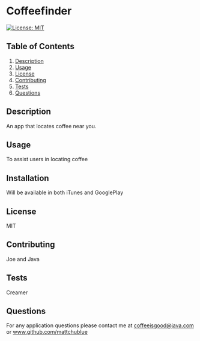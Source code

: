 # Coffeefinder
[![License: MIT](https://img.shields.io/badge/License-MIT-yellow.svg)](https://opensource.org/licenses/MIT)
## Table of Contents
1. [Description](#description)
2. [Usage](#usage)
3. [License](#license)  
4. [Contributing](#contributing)
5. [Tests](#tests) 
6. [Questions](#email) 

## Description 
An app that locates coffee near you.

## Usage
To assist users in locating coffee

## Installation
Will be available in both iTunes and GooglePlay

## License
MIT

## Contributing
Joe and Java

## Tests
Creamer

## Questions
For any application questions please contact me at coffeeisgood@java.com or
www.github.com/mattchublue
